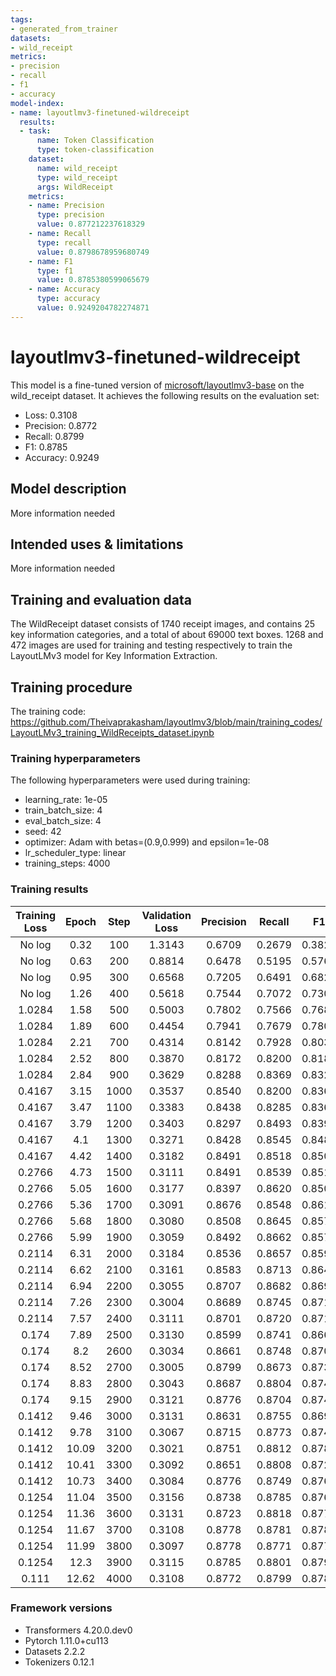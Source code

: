 ```yaml
---
tags:
- generated_from_trainer
datasets:
- wild_receipt
metrics:
- precision
- recall
- f1
- accuracy
model-index:
- name: layoutlmv3-finetuned-wildreceipt
  results:
  - task:
      name: Token Classification
      type: token-classification
    dataset:
      name: wild_receipt
      type: wild_receipt
      args: WildReceipt
    metrics:
    - name: Precision
      type: precision
      value: 0.877212237618329
    - name: Recall
      type: recall
      value: 0.8798678959680749
    - name: F1
      type: f1
      value: 0.8785380599065679
    - name: Accuracy
      type: accuracy
      value: 0.9249204782274871
---
```


<!-- This model card has been generated automatically according to the information the Trainer had access to. You
should probably proofread and complete it, then remove this comment. -->

# layoutlmv3-finetuned-wildreceipt

This model is a fine-tuned version of [microsoft/layoutlmv3-base](https://huggingface.co/microsoft/layoutlmv3-base) on the wild_receipt dataset.
It achieves the following results on the evaluation set:
- Loss: 0.3108
- Precision: 0.8772
- Recall: 0.8799
- F1: 0.8785
- Accuracy: 0.9249

## Model description

More information needed

## Intended uses & limitations

More information needed

## Training and evaluation data

The WildReceipt dataset consists of 1740 receipt images, and contains 25 key information categories, and a total of about 69000 text boxes. 1268 and 472 images are used for training and testing respectively to train the LayoutLMv3 model for Key Information Extraction.

## Training procedure

The training code: https://github.com/Theivaprakasham/layoutlmv3/blob/main/training_codes/LayoutLMv3_training_WildReceipts_dataset.ipynb

### Training hyperparameters

The following hyperparameters were used during training:
- learning_rate: 1e-05
- train_batch_size: 4
- eval_batch_size: 4
- seed: 42
- optimizer: Adam with betas=(0.9,0.999) and epsilon=1e-08
- lr_scheduler_type: linear
- training_steps: 4000

### Training results

| Training Loss | Epoch | Step | Validation Loss | Precision | Recall | F1     | Accuracy |
|:-------------:|:-----:|:----:|:---------------:|:---------:|:------:|:------:|:--------:|
| No log        | 0.32  | 100  | 1.3143          | 0.6709    | 0.2679 | 0.3829 | 0.6700   |
| No log        | 0.63  | 200  | 0.8814          | 0.6478    | 0.5195 | 0.5766 | 0.7786   |
| No log        | 0.95  | 300  | 0.6568          | 0.7205    | 0.6491 | 0.6829 | 0.8303   |
| No log        | 1.26  | 400  | 0.5618          | 0.7544    | 0.7072 | 0.7300 | 0.8519   |
| 1.0284        | 1.58  | 500  | 0.5003          | 0.7802    | 0.7566 | 0.7682 | 0.8687   |
| 1.0284        | 1.89  | 600  | 0.4454          | 0.7941    | 0.7679 | 0.7807 | 0.8748   |
| 1.0284        | 2.21  | 700  | 0.4314          | 0.8142    | 0.7928 | 0.8033 | 0.8852   |
| 1.0284        | 2.52  | 800  | 0.3870          | 0.8172    | 0.8200 | 0.8186 | 0.8953   |
| 1.0284        | 2.84  | 900  | 0.3629          | 0.8288    | 0.8369 | 0.8329 | 0.9025   |
| 0.4167        | 3.15  | 1000 | 0.3537          | 0.8540    | 0.8200 | 0.8366 | 0.9052   |
| 0.4167        | 3.47  | 1100 | 0.3383          | 0.8438    | 0.8285 | 0.8361 | 0.9063   |
| 0.4167        | 3.79  | 1200 | 0.3403          | 0.8297    | 0.8493 | 0.8394 | 0.9062   |
| 0.4167        | 4.1   | 1300 | 0.3271          | 0.8428    | 0.8545 | 0.8487 | 0.9110   |
| 0.4167        | 4.42  | 1400 | 0.3182          | 0.8491    | 0.8518 | 0.8504 | 0.9131   |
| 0.2766        | 4.73  | 1500 | 0.3111          | 0.8491    | 0.8539 | 0.8515 | 0.9129   |
| 0.2766        | 5.05  | 1600 | 0.3177          | 0.8397    | 0.8620 | 0.8507 | 0.9124   |
| 0.2766        | 5.36  | 1700 | 0.3091          | 0.8676    | 0.8548 | 0.8612 | 0.9191   |
| 0.2766        | 5.68  | 1800 | 0.3080          | 0.8508    | 0.8645 | 0.8576 | 0.9162   |
| 0.2766        | 5.99  | 1900 | 0.3059          | 0.8492    | 0.8662 | 0.8576 | 0.9163   |
| 0.2114        | 6.31  | 2000 | 0.3184          | 0.8536    | 0.8657 | 0.8596 | 0.9147   |
| 0.2114        | 6.62  | 2100 | 0.3161          | 0.8583    | 0.8713 | 0.8648 | 0.9184   |
| 0.2114        | 6.94  | 2200 | 0.3055          | 0.8707    | 0.8682 | 0.8694 | 0.9220   |
| 0.2114        | 7.26  | 2300 | 0.3004          | 0.8689    | 0.8745 | 0.8717 | 0.9219   |
| 0.2114        | 7.57  | 2400 | 0.3111          | 0.8701    | 0.8720 | 0.8711 | 0.9211   |
| 0.174         | 7.89  | 2500 | 0.3130          | 0.8599    | 0.8741 | 0.8669 | 0.9198   |
| 0.174         | 8.2   | 2600 | 0.3034          | 0.8661    | 0.8748 | 0.8704 | 0.9219   |
| 0.174         | 8.52  | 2700 | 0.3005          | 0.8799    | 0.8673 | 0.8736 | 0.9225   |
| 0.174         | 8.83  | 2800 | 0.3043          | 0.8687    | 0.8804 | 0.8745 | 0.9240   |
| 0.174         | 9.15  | 2900 | 0.3121          | 0.8776    | 0.8704 | 0.8740 | 0.9242   |
| 0.1412        | 9.46  | 3000 | 0.3131          | 0.8631    | 0.8755 | 0.8692 | 0.9204   |
| 0.1412        | 9.78  | 3100 | 0.3067          | 0.8715    | 0.8773 | 0.8744 | 0.9233   |
| 0.1412        | 10.09 | 3200 | 0.3021          | 0.8751    | 0.8812 | 0.8782 | 0.9248   |
| 0.1412        | 10.41 | 3300 | 0.3092          | 0.8651    | 0.8808 | 0.8729 | 0.9228   |
| 0.1412        | 10.73 | 3400 | 0.3084          | 0.8776    | 0.8749 | 0.8762 | 0.9237   |
| 0.1254        | 11.04 | 3500 | 0.3156          | 0.8738    | 0.8785 | 0.8761 | 0.9237   |
| 0.1254        | 11.36 | 3600 | 0.3131          | 0.8723    | 0.8818 | 0.8770 | 0.9244   |
| 0.1254        | 11.67 | 3700 | 0.3108          | 0.8778    | 0.8781 | 0.8780 | 0.9250   |
| 0.1254        | 11.99 | 3800 | 0.3097          | 0.8778    | 0.8771 | 0.8775 | 0.9239   |
| 0.1254        | 12.3  | 3900 | 0.3115          | 0.8785    | 0.8801 | 0.8793 | 0.9251   |
| 0.111         | 12.62 | 4000 | 0.3108          | 0.8772    | 0.8799 | 0.8785 | 0.9249   |


### Framework versions

- Transformers 4.20.0.dev0
- Pytorch 1.11.0+cu113
- Datasets 2.2.2
- Tokenizers 0.12.1

